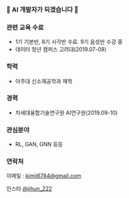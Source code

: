 ### 👋 AI 개발자가 되겠습니다 👋

### 관련 교육 수료
- 1기 기본반, 8기 시각반 수료. 9기 음성반 수강 중
- 데이터 청년 캠퍼스 고려대(2019.07-08)

### 학력
- 아주대 신소재공학과 재학

### 경력
- 차세대융합기술연구원 AI연구원(2019.09-10)

### 관심분야
- RL, GAN, GNN 등등


### 연락처
이메일 : kimji6784@gmail.com

인스타 [@jihun_222](https://www.instagram.com/jihun_222)
